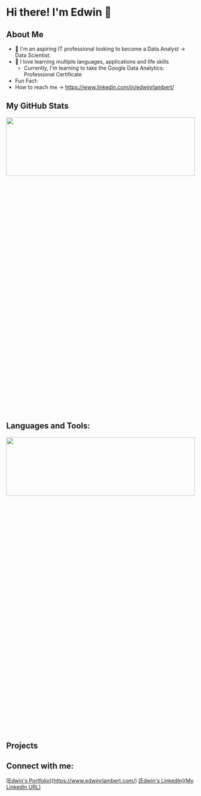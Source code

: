 # Hi there! I'm Edwin 👋

## About Me
- 🏢 I'm an aspiring IT professional looking to become a Data Analyst -> Data Scientist.
- 🏫 I love learning multiple languages, applications and life skills
  - Currently, I'm learning to take the Google Data Analytics: Professional Certificate
- Fun Fact: 
- How to reach me -> https://www.linkedin.com/in/edwinrlambert/

## My GitHub Stats
<img src="https://github-readme-stats.vercel.app/api?username=edwinrlambert&show_icons=true&theme=&theme=dark#gh-dark-mode-only" width="100%" height="20%" />
<!--- ![My GitHub stats](https://github-readme-stats.vercel.app/api?username=edwinrlambert&show_icons=true&theme=&theme=dark#gh-dark-mode-only) -->

## Languages and Tools:
<img src="https://github-readme-stats.vercel.app/api/top-langs/?username=edwinrlambert&show_icons=true&theme=&theme=dark#gh-dark-mode-only" width="100%" height="20%" />
<!--- [![My Top Languages](https://github-readme-stats.vercel.app/api/top-langs/?username=edwinrlambert&layout=compact&theme=&theme=dark#gh-dark-mode-only)] -->

## Projects

## Connect with me:
[[Edwin's Portfolio](https://edwinrlambert.com)](https://www.edwinrlambert.com/)
[[Edwin's LinkedIn](My LinkedIn URL)](https://www.linkedin.com/in/edwinrlambert/)

<!--
**edwinrlambert/edwinrlambert** is a ✨ _special_ ✨ repository because its `README.md` (this file) appears on your GitHub profile.

Here are some ideas to get you started:

- 🔭 I’m currently working on ...
- 🌱 I’m currently learning ...
- 👯 I’m looking to collaborate on ...
- 🤔 I’m looking for help with ...
- 💬 Ask me about ...
- 📫 How to reach me: ...
- 😄 Pronouns: ...
- ⚡ Fun fact: ...
-->
